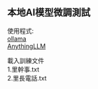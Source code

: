 本地AI模型微調測試
-------------------

使用程式:</br>
[ollama](https://github.com/ollama/ollama)</br>
[AnythingLLM](https://github.com/Mintplex-Labs/anything-llm)</br>

載入訓練文件 </br>
1.里幹事.txt </br>
2.里長電話.txt </br>



